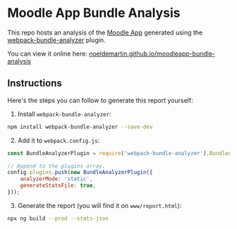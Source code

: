 # Moodle App Bundle Analysis

This repo hosts an analysis of the [Moodle App](https://github.com/moodlehq/moodleapp) generated using the [webpack-bundle-analyzer](https://www.npmjs.com/package/webpack-bundle-analyzer) plugin.

You can view it online here: [noeldemartin.github.io/moodleapp-bundle-analysis](https://noeldemartin.github.io/moodleapp-bundle-analysis)

## Instructions

Here's the steps you can follow to generate this report yourself:

1. Install `webpack-bundle-analyzer`:

```sh
npm install webpack-bundle-analyzer --save-dev
```

2. Add it to `webpack.config.js`:

```js
const BundleAnalyzerPlugin = require('webpack-bundle-analyzer').BundleAnalyzerPlugin;

// Append to the plugins array.
config.plugins.push(new BundleAnalyzerPlugin({
    analyzerMode: 'static',
    generateStatsFile: true,
}));
```

3. Generate the report (you will find it on `www/report.html`):

```sh
npx ng build --prod --stats-json
```
